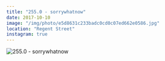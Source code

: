 ```yaml
---
title: "255.0 - sorrywhatnow"
date: 2017-10-10
image: "/img/photo/e5d8631c233badc0cd0c07ed662e0586.jpg"
location: "Regent Street"
instagram: true
---
```


![255.0 - sorrywhatnow](/img/photo/e5d8631c233badc0cd0c07ed662e0586.jpg)
